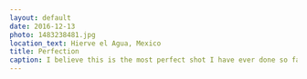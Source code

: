 ```yaml
---
layout: default
date: 2016-12-13
photo: 1483238481.jpg
location_text: Hierve el Agua, Mexico
title: Perfection
caption: I believe this is the most perfect shot I have ever done so far in my life.
---
```

